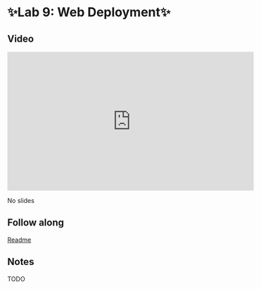 # ✨Lab 9: Web Deployment✨

## Video

<iframe width="560" height="315" src="https://www.youtube.com/embed/TODO" frameborder="0" allow="accelerometer; autoplay; clipboard-write; encrypted-media; gyroscope; picture-in-picture" allowfullscreen></iframe>

No slides

## Follow along

[Readme](https://github.com/full-stack-deep-learning/fsdl-text-recognizer-2021-labs/tree/main/lab9#readme)

## Notes

TODO
